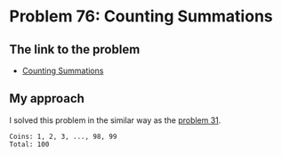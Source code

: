 # Problem 76: Counting Summations

## The link to the problem

- [Counting Summations](https://projecteuler.net/problem=76)

## My approach

I solved this problem in the similar way as the [problem 31](./p0031.md).

```
Coins: 1, 2, 3, ..., 98, 99
Total: 100
```
